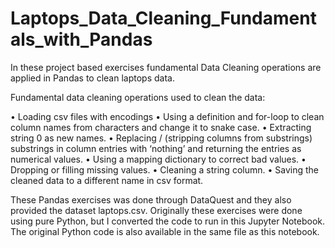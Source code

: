 # Laptops_Data_Cleaning_Fundamentals_with_Pandas
In these project based exercises fundamental Data Cleaning operations are applied in Pandas to clean laptops data.

Fundamental data cleaning operations used to clean the data:

•	Loading csv files with encodings
•	Using a definition and for-loop to clean column names from characters and change it to snake case.
•	Extracting string 0 as new names.
•	Replacing / (stripping columns from substrings) substrings in column entries with ‘nothing’ and returning the entries as numerical values.
•	Using a mapping dictionary to correct bad values.
•	Dropping or filling missing values.
•	Cleaning a string column.
•	Saving the cleaned data to a different name in csv format.

These Pandas exercises was done through DataQuest and they also provided the dataset laptops.csv. Originally these exercises were done using pure Python, but I converted the code to run in this Jupyter Notebook. The original Python code is also available in the same file as this notebook.
